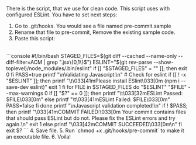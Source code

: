 There is the script, that we use for clean code. This script uses with configured ESLint.
You have to set next steps: 
  1. Go to .git/hooks. You would see a file named pre-commit.sample
  2. Rename that file to pre-commit, Remove the existing sample code.
  3. Paste this script:
   <br>
```console
        #!/bin/bash
        STAGED_FILES=$(git diff --cached --name-only --diff-filter=ACM | grep ".jsx\{0,1\}$")
        ESLINT="$(git rev-parse --show-toplevel)/node_modules/.bin/eslint"
        if [[ "$STAGED_FILES" = "" ]]; then
          exit 0
        fi
        PASS=true
        printf "\nValidating Javascript:\n"
        # Check for eslint
        if [[ ! -x "$ESLINT" ]]; then
          printf "\t\033[41mPlease install ESlint\033[0m (npm i --save-dev eslint)"
          exit 1
        fi
        for FILE in $STAGED_FILES
        do
          "$ESLINT" "$FILE" --max-warnings 0
          if [[ "$?" == 0 ]]; then
            printf "\t\033[32mESLint Passed: $FILE\033[0m"
          else
            printf "\t\033[41mESLint Failed: $FILE\033[0m"
            PASS=false
          fi
        done
        printf "\nJavascript validation completed!\n"
        if ! $PASS; then
          printf "\033[41mCOMMIT FAILED:\033[0m Your commit contains files that should pass ESLint but do not. Please fix the ESLint errors and try again.\n"
          exit 1
        else
          printf "\033[42mCOMMIT SUCCEEDED\033[0m\n"
        fi
        exit $?
```
  4. Save file.
  5. Run `chmod +x .git/hooks/pre-commit` to make it an executable file.
  6. Voila!
